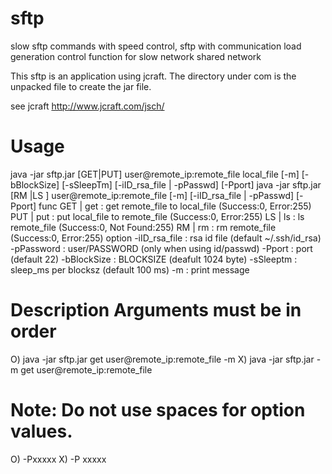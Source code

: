 # sftp
slow sftp commands with speed control,
sftp with communication load generation control function for slow network shared network

This sftp is an application using jcraft.
The directory under com is the unpacked file to create the jar file.

see jcraft
http://www.jcraft.com/jsch/

# Usage 
java -jar sftp.jar [GET|PUT] user@remote_ip:remote_file local_file [-m] [-bBlockSize] [-sSleepTm] [-iID_rsa_file | -pPasswd] [-Pport]
java -jar sftp.jar [RM |LS ] user@remote_ip:remote_file [-m] [-iID_rsa_file | -pPasswd] [-Pport]
func
    GET | get     : get remote_file to local_file  (Success:0, Error:255)
    PUT | put     : put local_file  to remote_file (Success:0, Error:255)
    LS  | ls      : ls  remote_file (Success:0, Not Found:255)
    RM  | rm      : rm  remote_file (Success:0, Error:255)
option
    -iID_rsa_file :  rsa id file          (default ~/.ssh/id_rsa)
    -pPassword    :  user/PASSWORD        (only when using id/passwd)
    -Pport        :  port                 (default 22)
    -bBlockSize   :  BLOCKSIZE            (deafult 1024 byte)
    -sSleeptm     :  sleep_ms per blocksz (default 100 ms)
    -m            :  print message

# Description Arguments must be in order
  O) java -jar sftp.jar get user@remote_ip:remote_file -m 
  X) java -jar sftp.jar -m get user@remote_ip:remote_file

# Note: Do not use spaces for option values.
  O) -Pxxxxx
  X) -P xxxxx

